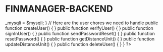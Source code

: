 # FINMANAGER-BACKEND
<?php
class User {
  // Holds the app’s current MySQLi object
  private $_mysqli;

  // Use the class constructor to store the passed MySQLi object
  public function __construct($mysqli) {
    $this->_mysqli = $mysqli;
  }

  // Here are the user chores we need to handle
  public function createUser() {

  }
  public function verifyUser() {

  }
  public function signInUser() {
 }
  public function sendPasswordReset() {

  }
  public function resetPassword() {

  }
  public function getDistanceUnit() {

  }
  public function updateDistanceUnit() {

  }
  public function deleteUser() {

  }
}
?>
